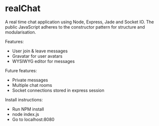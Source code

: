 realChat
========

A real time chat application using Node, Express, Jade and Socket IO. The public JavaScript adheres to the constructor pattern for structure and modularisation.

Features:

- User join & leave messages
- Gravatar for user avatars
- WYSIWYG editor for messages

Future features:

- Private messages
- Multiple chat rooms
- Socket connections stored in express session

Install instructions:

- Run NPM install
- node index.js
- Go to localhost:8080
